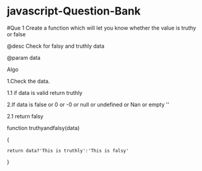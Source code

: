 # javascript-Question-Bank

#Que 1 Create a function which will let you know whether the value is truthy or false

@desc Check for falsy and truthly data

@param data

Algo

1.Check the data.

1.1 if data is valid return truthly

2.If data is false or 0 or -0 or null or undefined or Nan or empty ''

2.1 return falsy

function truthyandfalsy(data)

{
   
    return data?'This is truthly':'This is falsy'
    
}
